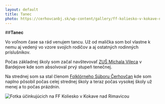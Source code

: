 ```yaml
---
layout: default
title: Tanec
photo: https://cerhovcanbj.sk/wp-content/gallery/ff-koliesko-v-kokave-nad-rimavicou/18.jpg
---
```


##**Tanec**

Vo voľnom čase sa rád venujem tancu. Už od malička som bol vlastne k nemu aj vedený vo vzore svojích rodičov a aj ostatných rodinných príslušníkov.

Počas základnej školy som začal navštevovať [ZUŠ Michala Vileca](https://www.zusmvileca.com) v Bardejove kde som absolvoval prvý stupeň tenečnej.

Na strednej som sa stal členom [Folklórneho Súboru Čerhovčan](https://cerhovcanbj.sk) kde som naplno pôsobil počas celej strednej školy a teraz počas vysokej školy už menej a to počas prázdnin.

![Fotka účinkujúcich na FF Koliesko v Kokave nad Rimavicou](https://cerhovcanbj.sk/wp-content/gallery/ff-koliesko-v-kokave-nad-rimavicou/18.jpg)
